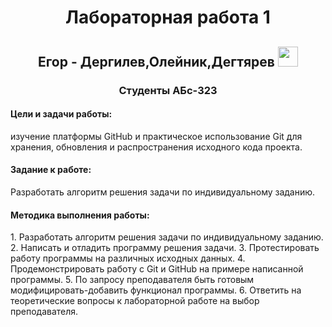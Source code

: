 <h1 align="center">Лабораторная работа 1</h1>
<h2 align="center" style="58A6FF" target="_blank">Егор - Дергилев,Олейник,Дегтярев
<img src="https://github.com/blackcater/blackcater/raw/main/images/Hi.gif" height="32"/></h2>
<h3 align="center">Студенты АБс-323</h3> 
<h4>Цели и задачи работы:</h4> изучение платформы GitHub и практическое
использование Git для хранения, обновления и распространения исходного
кода проекта.
<h4>Задание к работе:</h4> Разработать алгоритм решения задачи по
индивидуальному заданию.
<h4>Методика выполнения работы:</h4>
<p>1. Разработать алгоритм решения задачи по индивидуальному заданию.
2. Написать и отладить программу решения задачи.
3. Протестировать работу программы на различных исходных данных.
4. Продемонстрировать работу с Git и GitHub на примере написанной
программы.
5. По запросу преподавателя быть готовым модифицировать-добавить
функционал программы.
6. Ответить на теоретические вопросы к лабораторной работе на выбор
преподавателя.</p>
